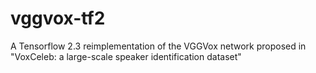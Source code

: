 # vggvox-tf2
A Tensorflow 2.3 reimplementation of the VGGVox network proposed in "VoxCeleb: a large-scale speaker identification dataset"
